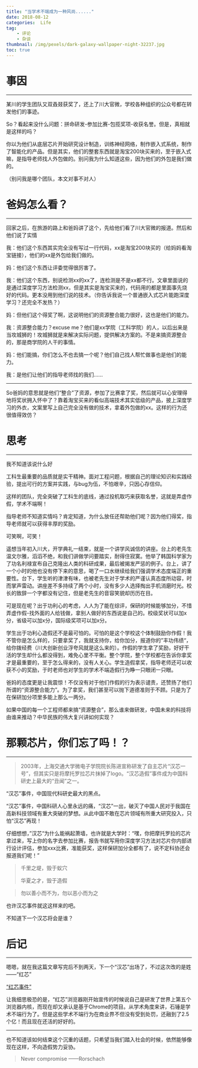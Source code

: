 ```yaml
---
title: "当学术不端成为一种风尚......"
date: 2018-08-12
categories:  Life
tag: 
	- 评论
	- 杂谈
thumbnail: /img/pexels/dark-galaxy-wallpaper-night-32237.jpg
toc: true
---
```


# 事因

---

某川的学生团队又双叒叕获奖了，还上了川大官微，学校各种组织的公众号都在转发他们的事迹。

So？看起来没什么问题：拼命研发-参加比赛-包揽奖项-收获名誉。但是，真相就是这样的吗？

你以为他们从底层芯片开始研究设计制造，训练神经网络，制作嵌入式系统，制作了智能化的产品。但是其实，他们的整套东西就是淘宝200块买来的，至于嵌入式嘛，是指导老师找人外包做的。别问我为什么知道这些，因为他们的外包是我们做的。

（别问我是哪个团队，本文对事不对人）

# 爸妈怎么看？

---

回家之后，在旅游的路上和爸妈讲了这个，先给他们看了川大官微的报道。然后和他们说了实情

我：他们这个东西其实完全没有写过一行代码，xx是淘宝200块买的（给妈妈看淘宝链接），他们的xx是外包给我们做的。

妈：他们这个东西让评委觉得很厉害了。

我：他们这个东西，别说检测xx的xx了，连检测是不是xx都不行。文章里面说的是通过深度学习方法检测xx，但是其实是淘宝买来的，代码用的都是里面事先烧好的代码。更本没用到他们说的技术。（你告诉我说一个普通嵌入式芯片能跑深度学习？还完全不发热？）

妈：但他们这个得奖了啊，这说明他们的资源整合能力很好，这也是他们的能力。

我：资源整合能力？excuse me？他们是xx学院（工科学院）的人，以后出来是当攻城狮的！攻城狮就是来解决实际问题，提供解决方案的。不是来搞资源整合的，那是商学院的人干的事情。

妈：他们能搞，你们怎么不也去搞一个呢？他们自己找人帮忙做事也是他们的能力。

我：是他们让他们的指导老师找的我们......

---

So爸妈的意思就是他们“整合”了资源，参加了比赛拿了奖，然后就可以心安理得地将奖状拥入怀中了？靠着淘宝买来的看似高端技术其实低级的产品，披上深度学习的外衣，文案里写上自己完全没有做的技术，拿着外包做的xx。这样的行为还很值得效仿？

# 思考

---

我不知道该说什么好

工科生最重要的品质就是实干精神。面对工程问题，根据自己的理论知识和实践经验，提出可行的方案并实践，与bug为伍，不怕艰辛，只因心存信仰。

这样的团队，完全突破了工科生的底线，通过投机取巧来获取名誉，这就是弄虚作假，学术不端啊！

指导老师不知道实情吗？肯定知道，为什么放任还帮助他们呢？因为他们得奖，指导老师就可以获得丰厚的奖励。

可笑啊，可笑！

遥想当年初入川大，开学典礼一结束，就是一个讲学风诚信的讲座。台上的老先生温文尔雅，滔滔不绝，和我们讲做学问要踏实，耐得住寂寞。他举了韩国科学家为了功名利禄宣布自己克隆出人类的科研成果，最后被揭发严惩的例子。台上，讲了一个小时的他也没有停下来的意思，喝了一口水继续给我们强调学术态度端正的重要性。台下，学生听的津津有味，也被老先生对于学术的严谨认真态度所动容，时而掌声雷动。讲座差不多持续了两个小时，没有多少人选择掏出手机消磨时光。校长的致辞一个字都没有记住，但是老先生的音容笑貌却历历在目。

可是现在呢？出于功利心的考虑，人人为了能在综评，保研的时候能够加分，不惜弄虚作假-找外面的人给钱做，拿别人做好的东西说是自己的。校级奖状可以加x分，省级可以加x分，国际级奖项可以加x分。

学生出于功利心造假还不是最可怕的。可怕的是这个学校这个体制鼓励你作假！我不管你是怎么样的，只要拿奖了，我就支持你，给你加分，报道你的”丰功伟绩“，给你拨经费（川大创新创业浮夸风就是这么来的）。作假的学生拿了奖励，好好干活的学生却什么都没得到，难免心里不平衡。整个学院，整个学校都在告诉你拿奖才是最重要的，至于怎么得来的，没有人关心。学生造假拿奖，指导老师还可以收获不小的奖励，于时老师也对学生的学术不端造假行为睁一只眼闭一只眼。

爸妈的态度更是让我震惊！不仅没有对于他们作假的行为表示谴责，还赞扬了他们所谓的“资源整合能力”。为了拿奖，我们甚至可以抛下道德准则于不顾。只是为了在保研加分项里多能上那么一两分。

如果中国的每一个工程师都来搞“资源整合”，那么谁来做研发，中国未来的科技将由谁来推动？中华民族的伟大复兴讲如何实现？

# 那颗芯片，你们忘了吗！？

---

> 2003年，上海交通大学微电子学院院长陈进宣称研发了自主芯片“汉芯一号”，但其实只是将摩托罗拉芯片抹掉了logo。“汉芯造假”事件成为中国科研史上最大的“丑闻”之一。

“汉芯”事件，中国现代科研史最大的黑点。

“汉芯”事件，中国科研人心里永远的痛，“汉芯”一出，破灭了中国人民对于我国在高新科技领域有重大突破的梦想。从此中国不敢在芯片领域有所重大研究投入，只怕“汉芯”再现！

仔细想想，”汉芯“为什么能祸起萧墙，也许就是大学时：“嘿，你把摩托罗拉的芯片拿过来，写上你的名字去参加比赛，报告书就写用你深度学习方法对芯片你内部进行设计评估，参加xxx比赛，准能获奖，这样保研加分全都有了，说不定科协还会报道我们呢！”

> 千里之堤，毁于蚁穴
>
> 华夏之才，毁于造假

> 勿以善小而不为，勿以恶小而为之

也许汉芯事件就这这样来的吧。

不知道下一个汉芯将会是谁？

# 后记

---

嗯嗯，就在我这篇文章写完后不到两天，下一个“汉芯”出场了，不过这次改的是姓——“红芯”

[“红芯事件”](https://mp.weixin.qq.com/s?__biz=MjM5MjAwODM4MA==&mid=2650703001&idx=1&sn=e820675ffce59a77ce55ed81ca33d55a&chksm=bea6f54a89d17c5ccdbd25abab6d42892b130af42c8b1816e731fcfb3e24e54b1bd779f856dd&mpshare=1&scene=23&srcid=0906bAThYRVBg0kwTEATtmtC#rd)

让我细思极恐的是，“红芯”浏览器刚开始宣传的时候说自己是研发了世界上第五个浏览器内核，而现在却又承认是基于Chrome的项目。从学术角度来讲，石锤是学术不端行为了。但是这些学术不端行为在商业界不但没有受到处罚，还融到了2.5个亿！而且现在还活的好好的。

---

也不知道该如何结束这个沉重的话题，只希望当我们踏入社会的时候，依然能够像现在这样，不向造假势力妥协。

> Never compromise 			——Rorschach